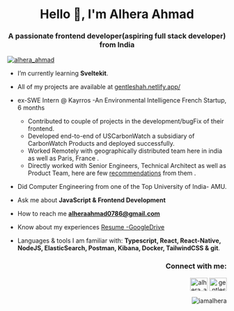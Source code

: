 <h1 align="center">Hello 👋, I'm Alhera Ahmad</h1>
<h3 align="center">A passionate frontend developer(aspiring full stack developer) from India</h3>

<p align="left"> <a href="https://twitter.com/alhera_ahmad" target="blank"><img src="https://img.shields.io/twitter/follow/alhera_ahmad?logo=twitter&style=for-the-badge" alt="alhera_ahmad" /></a> </p>

-  I’m currently learning **Sveltekit**.

-  All of my projects are available at [gentleshah.netlify.app/](https://gentleshah.netlify.app/)

- ex-SWE Intern @ Kayrros -An Environmental Intelligence French Startup, 6 months
  - Contributed to couple of projects in the development/bugFix of their frontend.
  - Developed end-to-end of USCarbonWatch a subsidiary of CarbonWatch Products and deployed successfully.
  - Worked Remotely with geographically distributed team here in india as well as Paris, France .
  - Directly worked with Senior Engineers, Technical Architect as well as Product Team, here are few [recommendations](https://www.linkedin.com/in/gentleshah/details/recommendations/) from them .
 
-  Did Computer Engineering from one of the Top University of India- AMU. 

-  Ask me about **JavaScript & Frontend Development**

-  How to reach me **alheraahmad0786@gmail.com**

-  Know about my experiences [Resume -GoogleDrive](https://drive.google.com/file/d/14o8IZ2s6uuDmK7LpqL3jiIaOf8eYabP5/view)

-  Languages & tools I am familiar with: **Typescript, React, React-Native, NodeJS, ElasticSearch, Postman, Kibana, Docker, TailwindCSS & git**.

<h3 align="right">Connect with me:</h3>
<p align="right">
<a href="https://twitter.com/alhera_ahmad" target="blank"><img align="center" src="https://raw.githubusercontent.com/rahuldkjain/github-profile-readme-generator/master/src/images/icons/Social/twitter.svg" alt="alhera_ahmad" height="30" width="40" /></a>
<a href="https://linkedin.com/in/gentleshah" target="blank"><img align="center" src="https://raw.githubusercontent.com/rahuldkjain/github-profile-readme-generator/master/src/images/icons/Social/linked-in-alt.svg" alt="gentleshah" height="30" width="40" /></a>
</p>

<p><img align="right" src="https://github-readme-stats.vercel.app/api/top-langs?username=iamalhera&show_icons=true&locale=en&layout=compact" alt="iamalhera" /></p>


